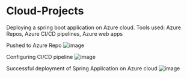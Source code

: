 # Cloud-Projects
Deploying a spring boot application on Azure cloud.
Tools used: Azure Repos, Azure CI/CD pipelines, Azure web apps   
 
Pushed to Azure Repo
![image](https://user-images.githubusercontent.com/82224979/181864572-535cf17a-a042-456d-860a-f09d10322a30.png)

Configuring CI/CD pipeline
![image](https://user-images.githubusercontent.com/82224979/181864663-f06bd83c-d663-465a-9ec7-e59386e1299e.png)

Successful deployment of Spring Application on Azure cloud
![image](https://user-images.githubusercontent.com/82224979/181864735-22bdac9f-a198-4d49-a532-9b6bc48d0817.png)

